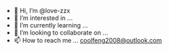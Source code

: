 - 👋 Hi, I’m @love-zzx
- 👀 I’m interested in ...
- 🌱 I’m currently learning ...
- 💞️ I’m looking to collaborate on ...
- 📫 How to reach me ... coolfeng2008@outlook.com

<!---
love-zzx/love-zzx is a ✨ special ✨ repository because its `README.md` (this file) appears on your GitHub profile.
You can click the Preview link to take a look at your changes.
--->
